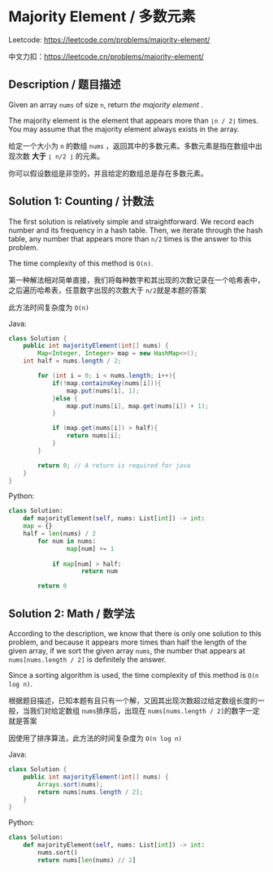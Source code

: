 # Majority Element / 多数元素

Leetcode: https://leetcode.com/problems/majority-element/

中文力扣：https://leetcode.cn/problems/majority-element/

## Description / 题目描述

Given an array `nums` of size `n`, return  *the majority element* .

The majority element is the element that appears more than `⌊n / 2⌋` times. You may assume that the majority element always exists in the array.

给定一个大小为 `n` 的数组 `nums` ，返回其中的多数元素。多数元素是指在数组中出现次数 **大于** `⌊ n/2 ⌋` 的元素。

你可以假设数组是非空的，并且给定的数组总是存在多数元素。

## Solution 1: Counting / 计数法

The first solution is relatively simple and straightforward. We record each number and its frequency in a hash table. Then, we iterate through the hash table, any number that appears more than `n/2` times is the answer to this problem.

The time complexity of this method is `O(n)`.

第一种解法相对简单直接，我们将每种数字和其出现的次数记录在一个哈希表中，之后遍历哈希表，任意数字出现的次数大于 `n/2`就是本题的答案

此方法时间复杂度为 `O(n)`



Java:

```java
class Solution {
    public int majorityElement(int[] nums) {
        Map<Integer, Integer> map = new HashMap<>();
	int half = nums.length / 2;

        for (int i = 0; i < nums.length; i++){
            if(!map.containsKey(nums[i])){
                map.put(nums[i], 1);
            }else {
                map.put(nums[i], map.get(nums[i]) + 1);
            }

            if (map.get(nums[i]) > half){
                return nums[i];
            }
        }

        return 0; // A return is required for java
    }
}

```

Python:

```python
class Solution:
    def majorityElement(self, nums: List[int]) -> int:
	map = {}
	half = len(nums) / 2
        for num in nums:
                map[num] += 1
  
            if map[num] > half:
                    return num

        return 0

```

## Solution 2: Math / 数学法

According to the description, we know that there is only one solution to this problem, and because it appears more times than half the length of the given array, if we sort the given array `nums`, the number that appears at `nums[nums.length / 2]` is definitely the answer.

Since a sorting algorithm is used, the time complexity of this method is `O(n log n)`.

根据题目描述，已知本题有且只有一个解，又因其出现次数超过给定数组长度的一般，当我们对给定数组 `nums`排序后，出现在 `nums[nums.length / 2]`的数字一定就是答案

因使用了排序算法，此方法的时间复杂度为 `O(n log n)`


Java:

```java
class Solution {
    public int majorityElement(int[] nums) {
        Arrays.sort(nums);
        return nums[nums.length / 2];
    }
}

```

Python:

```python
class Solution:
    def majorityElement(self, nums: List[int]) -> int:
        nums.sort()
        return nums[len(nums) // 2]

```

